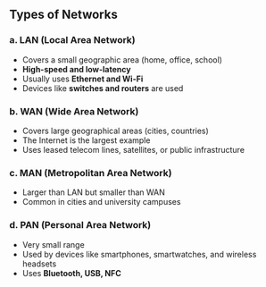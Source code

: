 ## Types of Networks

### a. LAN (Local Area Network)
- Covers a small geographic area (home, office, school)
- **High-speed and low-latency**
- Usually uses **Ethernet and Wi-Fi**
- Devices like **switches and routers** are used

### b. WAN (Wide Area Network)
- Covers large geographical areas (cities, countries)
- The Internet is the largest example
- Uses leased telecom lines, satellites, or public infrastructure

### c. MAN (Metropolitan Area Network)
- Larger than LAN but smaller than WAN
- Common in cities and university campuses

### d. PAN (Personal Area Network)
- Very small range
- Used by devices like smartphones, smartwatches, and wireless headsets
- Uses **Bluetooth, USB, NFC**
